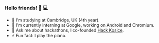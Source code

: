 ### Hello friends! 👋	💻

- 🔭 I'm studying at Cambridge, UK (4th year).
- 🌱 I'm currently interning at Google, working on Android and Chromium.
- 💬 Ask me about hackathons, I co-founded [Hack Kosice](https://hackkosice.com/).
- ⚡ Fun fact: I play the piano.
